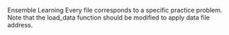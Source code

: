 Ensemble Learning
Every file corresponds to a specific practice problem. Note that the load_data function should be modified to apply data file address.
